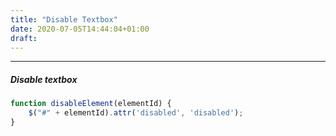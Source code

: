 ```yaml
---
title: "Disable Textbox"
date: 2020-07-05T14:44:04+01:00
draft: 
---
```


***

##### Disable textbox 

```javascript
function disableElement(elementId) {
    $("#" + elementId).attr('disabled', 'disabled');
}
```